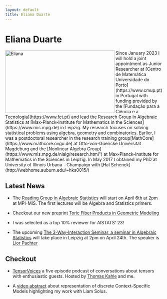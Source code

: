 ```yaml
---
layout: default
title: Eliana Duarte 
---
```


# Eliana Duarte
<img src="/assets/Eliana.jpg" alt="Eliana" align="left" style="width:350px;height:200px;">
Since January 2023 I will hold a joint appointment as Junior Researcher at [Centro de Matemática Universidade do Porto](https://www.cmup.pt) in Portugal with funding provided by
the [Fundação para a Ciência e a Tecnologia](https://www.fct.pt)   and 
lead the Research Group in Algebraic Statistics at  [Max-Planck-Institute for Mathematics in the Sciences](https://www.mis.mpg.de) in 
Leipzig. My research focuses on solving statistical problems using algebra, geometry and combinatorics.
Earlier, I was a postdoctoral researcher in the research training group[MathCore](https://www.mathcore.ovgu.de) at Otto-von-Guericke Universität Magdeburg
and the [Nonlinear Algebra Group](https://www.mis.mpg.de/nlalg/research.html") at Max-Planck-Institute for Mathematics in the Sciences in Leipzig. In May 2017 I obtained my PhD at University of Illinois Urbana - Champaign with
[Hal Schenck](http://webhome.auburn.edu/~hks0015/)

## Latest News
* The [Reading Group in Algebraic Statistics](https://emduart2.github.io/2023/03/15/ReadingGroupAstat.html) will start on April 6th at 2pm at MPI-MIS. The first lectures will be Algebra and Statistics primers.

* Checkout our new preprint [Toric Fiber Products in Geometric Modeling](https://arxiv.org/abs/2303.08754)

* I was selected as a top 10% reviewer for AISTATS' 23!

* The upcoming  [The 3-Way-Interaction Seminar, a seminar in Algebraic Statistics](http://3-way-interaction.de) will take place in Leipzig at 2pm on April 24th. The speaker is
[Lior Pachter](https://pachterlab.github.io/biography.html)

## Checkout
* [TensorVoices](https://tensorvoices.de) a five episode podcast of conversations about tensors with enthusiastic guests. Hosted by 
    [Thomas Kahle](https://thomas-kahle.de) and me.

* A [video abstract](https://www.youtube.com/watch?v=CccVNRFmR1I) about representation of discrete Context-Specific Models highlighting my work with Liam Solus.
